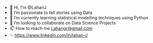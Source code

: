 

- 👋 Hi, I’m @LahariJ 
- 👀 I’m passionate to tell stories using Data 
- 🌱 I’m currently learning statistical modelling techniques using Python
- 💞️ I’m looking to collaborate on Data Science Projects
- 📫 How to reach me Laharigr@gmail.com 
- ✨ https://www.linkedin.com/in/lahari-j/ 
<!---
LahariJ/LahariJ is a ✨ special ✨ repository because its `README.md` (this file) appears on your GitHub profile.
You can click the Preview link to take a look at your changes.
--->
